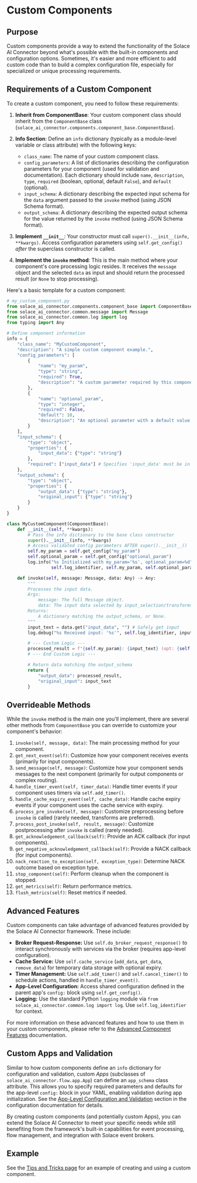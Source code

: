 # Custom Components

## Purpose

Custom components provide a way to extend the functionality of the Solace AI Connector beyond what's possible with the built-in components and configuration options. Sometimes, it's easier and more efficient to add custom code than to build a complex configuration file, especially for specialized or unique processing requirements.

## Requirements of a Custom Component

To create a custom component, you need to follow these requirements:

1. **Inherit from ComponentBase**: Your custom component class should inherit from the `ComponentBase` class (`solace_ai_connector.components.component_base.ComponentBase`).

2. **Info Section**: Define an `info` dictionary (typically as a module-level variable or class attribute) with the following keys:
   - `class_name`: The name of your custom component class.
   - `config_parameters`: A list of dictionaries describing the configuration parameters for your component (used for validation and documentation). Each dictionary should include `name`, `description`, `type`, `required` (boolean, optional, default `False`), and `default` (optional).
   - `input_schema`: A dictionary describing the expected input schema for the `data` argument passed to the `invoke` method (using JSON Schema format).
   - `output_schema`: A dictionary describing the expected output schema for the value returned by the `invoke` method (using JSON Schema format).

3. **Implement `__init__`**: Your constructor must call `super().__init__(info, **kwargs)`. Access configuration parameters using `self.get_config()` *after* the superclass constructor is called.

4. **Implement the `invoke` method**: This is the main method where your component's core processing logic resides. It receives the `message` object and the selected `data` as input and should return the processed result (or `None` to stop processing).

Here's a basic template for a custom component:

```python
# my_custom_component.py
from solace_ai_connector.components.component_base import ComponentBase
from solace_ai_connector.common.message import Message
from solace_ai_connector.common.log import log
from typing import Any

# Define component information
info = {
    "class_name": "MyCustomComponent",
    "description": "A simple custom component example.",
    "config_parameters": [
        {
            "name": "my_param",
            "type": "string",
            "required": True,
            "description": "A custom parameter required by this component."
        },
        {
            "name": "optional_param",
            "type": "integer",
            "required": False,
            "default": 10,
            "description": "An optional parameter with a default value."
        }
    ],
    "input_schema": {
        "type": "object",
        "properties": {
            "input_data": {"type": "string"}
        },
        "required": ["input_data"] # Specifies 'input_data' must be in the 'data' passed to invoke
    },
    "output_schema": {
        "type": "object",
        "properties": {
            "output_data": {"type": "string"},
            "original_input": {"type": "string"}
        }
    }
}

class MyCustomComponent(ComponentBase):
    def __init__(self, **kwargs):
        # Pass the info dictionary to the base class constructor
        super().__init__(info, **kwargs)
        # Access validated config parameters AFTER super().__init__()
        self.my_param = self.get_config("my_param")
        self.optional_param = self.get_config("optional_param")
        log.info("%s Initialized with my_param='%s', optional_param=%d",
                 self.log_identifier, self.my_param, self.optional_param)

    def invoke(self, message: Message, data: Any) -> Any:
        """
        Processes the input data.
        Args:
            message: The full Message object.
            data: The input data selected by input_selection/transforms, matching input_schema.
        Returns:
            A dictionary matching the output_schema, or None.
        """
        input_text = data.get("input_data", "") # Safely get input
        log.debug("%s Received input: '%s'", self.log_identifier, input_text)

        # --- Custom Logic ---
        processed_result = f"{self.my_param}: {input_text} (opt: {self.optional_param})"
        # --- End Custom Logic ---

        # Return data matching the output_schema
        return {
            "output_data": processed_result,
            "original_input": input_text
        }

```

## Overrideable Methods

While the `invoke` method is the main one you'll implement, there are several other methods from `ComponentBase` you can override to customize your component's behavior:

1. `invoke(self, message, data)`: The main processing method for your component.
2. `get_next_event(self)`: Customize how your component receives events (primarily for input components).
3. `send_message(self, message)`: Customize how your component sends messages to the next component (primarily for output components or complex routing).
4. `handle_timer_event(self, timer_data)`: Handle timer events if your component uses timers via `self.add_timer()`.
5. `handle_cache_expiry_event(self, cache_data)`: Handle cache expiry events if your component uses the cache service with expiry.
6. `process_pre_invoke(self, message)`: Customize preprocessing before `invoke` is called (rarely needed, transforms are preferred).
7. `process_post_invoke(self, result, message)`: Customize postprocessing after `invoke` is called (rarely needed).
8. `get_acknowledgement_callback(self)`: Provide an ACK callback (for input components).
9. `get_negative_acknowledgement_callback(self)`: Provide a NACK callback (for input components).
10. `nack_reaction_to_exception(self, exception_type)`: Determine NACK outcome based on exception type.
11. `stop_component(self)`: Perform cleanup when the component is stopped.
12. `get_metrics(self)`: Return performance metrics.
13. `flush_metrics(self)`: Reset metrics if needed.

## Advanced Features

Custom components can take advantage of advanced features provided by the Solace AI Connector framework. These include:

- **Broker Request-Response:** Use `self.do_broker_request_response()` to interact synchronously with services via the broker (requires app-level configuration).
- **Cache Service:** Use `self.cache_service` (`add_data`, `get_data`, `remove_data`) for temporary data storage with optional expiry.
- **Timer Management:** Use `self.add_timer()` and `self.cancel_timer()` to schedule actions, handled in `handle_timer_event()`.
- **App-Level Configuration:** Access shared configuration defined in the parent app's `config:` block using `self.get_config()`.
- **Logging:** Use the standard Python `logging` module via `from solace_ai_connector.common.log import log`. Use `self.log_identifier` for context.

For more information on these advanced features and how to use them in your custom components, please refer to the [Advanced Component Features](advanced_component_features.md) documentation.

## Custom Apps and Validation

Similar to how custom components define an `info` dictionary for configuration and validation, custom *Apps* (subclasses of `solace_ai_connector.flow.app.App`) can define an `app_schema` class attribute. This allows you to specify required parameters and defaults for the app-level `config:` block in your YAML, enabling validation during app initialization. See the [App-Level Configuration and Validation](configuration.md#app-level-configuration-config-and-validation-app_schema) section in the configuration documentation for details.

By creating custom components (and potentially custom Apps), you can extend the Solace AI Connector to meet your specific needs while still benefiting from the framework's built-in capabilities for event processing, flow management, and integration with Solace event brokers.

## Example

See the [Tips and Tricks page](tips_and_tricks.md#using-custom-modules-with-the-ai-connector) for an example of creating and using a custom component.
```